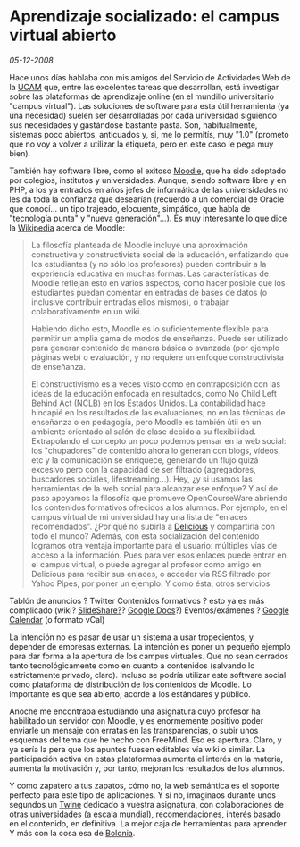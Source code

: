 Aprendizaje socializado: el campus virtual abierto
==================================================

_05-12-2008_

Hace unos días hablaba con mis amigos del Servicio de Actividades Web de la [UCAM](http://www.ucam.edu) que, entre las excelentes tareas que desarrollan, está investigar sobre las plataformas de aprendizaje online (en el mundillo universitario "campus virtual"). Las soluciones de software para esta útil herramienta (ya una necesidad) suelen ser desarrolladas por cada universidad siguiendo sus necesidades y gastándose bastante pasta. Son, habitualmente, sistemas poco abiertos, anticuados y, si, me lo permitís, muy "1.0" (prometo que no voy a volver a utilizar la etiqueta, pero en este caso le pega muy bien).

También hay software libre, como el exitoso [Moodle](http://moodle.org/), que ha sido adoptado por colegios, institutos y universidades. Aunque, siendo software libre y en PHP, a los ya entrados en años jefes de informática de las universidades no les da toda la confianza que desearían (recuerdo a un comercial de Oracle que conocí... un tipo trajeado, elocuente, simpático, que habla de "tecnología punta" y "nueva generación"...). Es muy interesante lo que dice la [Wikipedia](http://es.wikipedia.org/wiki/Moodle) acerca de Moodle:
> La filosofía planteada de Moodle incluye una aproximación constructiva y constructivista social de la educación, enfatizando que los estudiantes (y no sólo los profesores) pueden contribuir a la experiencia educativa en muchas formas. Las características de Moodle reflejan esto en varios aspectos, como hacer posible que los estudiantes puedan comentar en entradas de bases de datos (o inclusive contribuir entradas ellos mismos), o trabajar colaborativamente en un wiki.
> 
> Habiendo dicho esto, Moodle es lo suficientemente flexible para permitir un amplia gama de modos de enseñanza. Puede ser utilizado para generar contenido de manera básica o avanzada (por ejemplo páginas web) o evaluación, y no requiere un enfoque constructivista de enseñanza.
> 
> El constructivismo es a veces visto como en contraposición con las ideas de la educación enfocada en resultados, como No Child Left Behind Act (NCLB) en los Estados Unidos. La contabilidad hace hincapié en los resultados de las evaluaciones, no en las técnicas de enseñanza o en pedagogía, pero Moodle es también útil en un ambiente orientado al salón de clase debido a su flexibilidad.
Extrapolando el concepto un poco podemos pensar en la web social: los "chupadores" de contenido ahora lo generan con blogs, vídeos, etc y la comunicación se enriquece, generando un flujo quizá excesivo pero con la capacidad de ser filtrado (agregadores, buscadores sociales, lifestreaming...). Hey, ¿y si usamos las herramientas de la web social para alcanzar ese enfoque? Y así de paso apoyamos la filosofía que promueve OpenCourseWare abriendo los contenidos formativos ofrecidos a los alumnos. Por ejemplo, en el campus virtual de mi universidad hay una lista de "enlaces recomendados". ¿Por qué no subirla a [Delicious](http://delicious.com) y compartirla con todo el mundo? Además, con esta socialización del contenido logramos otra ventaja importante para el usuario: múltiples vías de acceso a la información. Pues para ver esos enlaces puede entrar en el campus virtual, o puede agregar al profesor como amigo en Delicious para recibir sus enlaces, o acceder vía RSS filtrado por Yahoo Pipes, por poner un ejemplo. Y como ésta, otros servicios:

Tablón de anuncios ? Twitter
Contenidos formativos ? esto ya es más complicado (wiki? [SlideShare?](http://www.slideshare.net/)? [Google Docs](http://docs.google.com)?)
Eventos/exámenes ? [Google Calendar](http://calendar.google.com/) (o formato vCal)

La intención no es pasar de usar un sistema a usar tropecientos, y depender de empresas externas. La intención es poner un pequeño ejemplo para dar forma a la apertura de los campus virtuales. Que no sean cerrados tanto tecnológicamente como en cuanto a contenidos (salvando lo estrictamente privado, claro). Incluso se podría utilizar este software social como plataforma de distribución de los contenidos de Moodle. Lo importante es que sea abierto, acorde a los estándares y público.

Anoche me encontraba estudiando una asignatura cuyo profesor ha habilitado un servidor con Moodle, y es enormemente positivo poder enviarle un mensaje con erratas en las transparencias, o subir unos esquemas del tema que he hecho con FreeMind. Eso es apertura. Claro, y ya sería la pera que los apuntes fuesen editables vía wiki o similar. La participación activa en estas plataformas aumenta el interés en la materia, aumenta la motivación y, por tanto, mejoran los resultados de los alumnos.

Y como zapatero a tus zapatos, cómo no, la web semántica es el soporte perfecto para este tipo de aplicaciones. Y si no, imaginaos durante unos segundos un [Twine](http://www.twine.com) dedicado a vuestra asignatura, con colaboraciones de otras universidades (a escala mundial), recomendaciones, interés basado en el contenido, en definitiva. La mejor caja de herramientas para aprender. Y más con la cosa esa de [Bolonia](http://gallir.wordpress.com/2008/10/26/bolona-integridad-de-la-academia-y-las-fuerzas-del-mercado/).